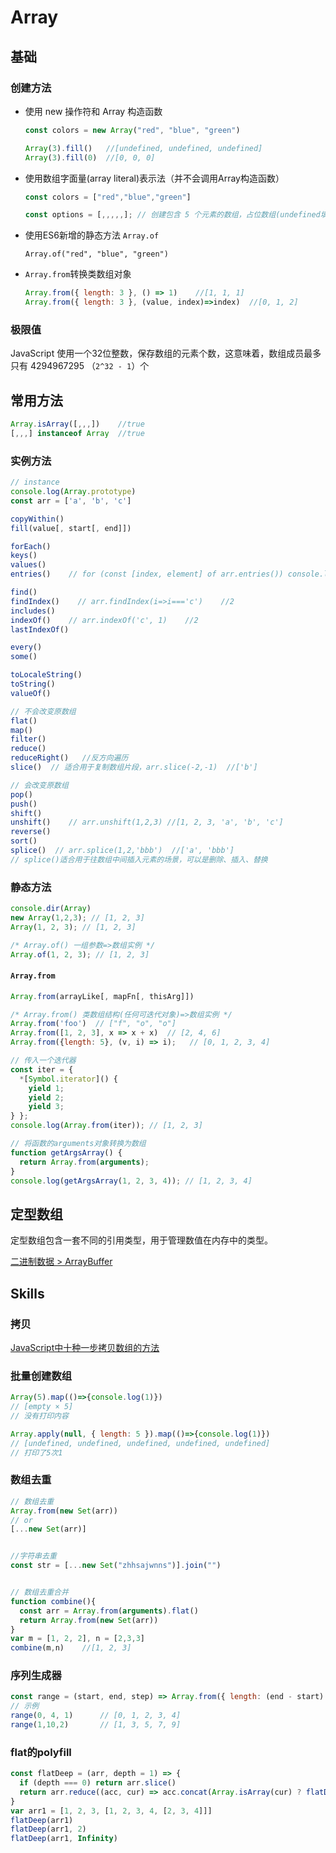 # Array

## 基础

### 创建方法

- 使用 new 操作符和 Array 构造函数

  ```js
  const colors = new Array("red", "blue", "green")
  
  Array(3).fill()	//[undefined, undefined, undefined]
  Array(3).fill(0)	//[0, 0, 0]
  ```

- 使用数组字面量(array literal)表示法（并不会调用Array构造函数）

  ```js
  const colors = ["red","blue","green"]
  
  const options = [,,,,,]; // 创建包含 5 个元素的数组，占位数组(undefined填充)
  ```

- 使用ES6新增的静态方法 `Array.of`

  ```
  Array.of("red", "blue", "green")
  ```


- `Array.from`转换类数组对象

  ```js
  Array.from({ length: 3 }, () => 1)	//[1, 1, 1]
  Array.from({ length: 3 }, (value, index)=>index)	//[0, 1, 2]
  ```

  

### 极限值

JavaScript 使用一个32位整数，保存数组的元素个数，这意味着，数组成员最多只有 4294967295 （`2^32 - 1`）个

## 常用方法

```js
Array.isArray([,,,])	//true
[,,,] instanceof Array	//true
```

### 实例方法

```js
// instance
console.log(Array.prototype)
const arr = ['a', 'b', 'c']

copyWithin()
fill(value[, start[, end]])

forEach()
keys()
values()
entries()    // for (const [index, element] of arr.entries()) console.log(index, element)

find()
findIndex()    // arr.findIndex(i=>i==='c')    //2
includes()
indexOf()    // arr.indexOf('c', 1)    //2
lastIndexOf()

every()
some()

toLocaleString()
toString()
valueOf()

// 不会改变原数组
flat()
map()
filter()
reduce()
reduceRight()	//反方向遍历
slice()  // 适合用于复制数组片段，arr.slice(-2,-1)  //['b']

// 会改变原数组
pop()
push()
shift()
unshift()    // arr.unshift(1,2,3) //[1, 2, 3, 'a', 'b', 'c']
reverse()
sort()
splice()  // arr.splice(1,2,'bbb')  //['a', 'bbb']
// splice()适合用于往数组中间插入元素的场景，可以是删除、插入、替换
```

### 静态方法

```js
console.dir(Array)
new Array(1,2,3); // [1, 2, 3]
Array(1, 2, 3); // [1, 2, 3]

/* Array.of() 一组参数=>数组实例 */
Array.of(1, 2, 3); // [1, 2, 3]
```

#### `Array.from`

```js
Array.from(arrayLike[, mapFn[, thisArg]])

/* Array.from() 类数组结构(任何可迭代对象)=>数组实例 */
Array.from('foo')  // ["f", "o", "o"]
Array.from([1, 2, 3], x => x + x)  // [2, 4, 6]
Array.from({length: 5}, (v, i) => i);	// [0, 1, 2, 3, 4]

// 传入一个迭代器
const iter = {
  *[Symbol.iterator]() {
    yield 1;
    yield 2;
    yield 3;
} };
console.log(Array.from(iter)); // [1, 2, 3]

// 将函数的arguments对象转换为数组
function getArgsArray() {
  return Array.from(arguments);
}
console.log(getArgsArray(1, 2, 3, 4)); // [1, 2, 3, 4]
```

## 定型数组

定型数组包含一套不同的引用类型，用于管理数值在内存中的类型。

[二进制数据 > ArrayBuffer](https://lins403.github.io/vuepress-doc/notesList/javascript/basic/binary.html#arraybuffer)

## Skills

### 拷贝

[JavaScript中十种一步拷贝数组的方法](https://segmentfault.com/a/1190000018947028)

### 批量创建数组

```js
Array(5).map(()=>{console.log(1)})
// [empty × 5]
// 没有打印内容
```

```js
Array.apply(null, { length: 5 }).map(()=>{console.log(1)})
// [undefined, undefined, undefined, undefined, undefined]
// 打印了5次1
```

### 数组去重

```js
// 数组去重
Array.from(new Set(arr))
// or
[...new Set(arr)]


//字符串去重
const str = [...new Set("zhhsajwnns")].join("")


// 数组去重合并
function combine(){
  const arr = Array.from(arguments).flat()
  return Array.from(new Set(arr))
}
var m = [1, 2, 2], n = [2,3,3]
combine(m,n)	//[1, 2, 3]
```

### 序列生成器

```js
const range = (start, end, step) => Array.from({ length: (end - start) / step + 1 }, (_, index) => start + index * step)
// 示例
range(0, 4, 1)		// [0, 1, 2, 3, 4]
range(1,10,2)		// [1, 3, 5, 7, 9]
```

### flat的polyfill

```js
const flatDeep = (arr, depth = 1) => {
  if (depth === 0) return arr.slice()
  return arr.reduce((acc, cur) => acc.concat(Array.isArray(cur) ? flatDeep(cur, depth - 1) : cur), [])
}
var arr1 = [1, 2, 3, [1, 2, 3, 4, [2, 3, 4]]]
flatDeep(arr1)
flatDeep(arr1, 2)
flatDeep(arr1, Infinity)
```

